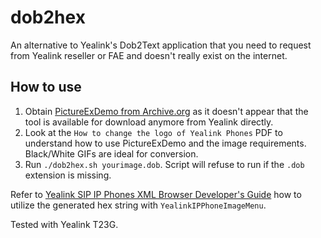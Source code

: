 # dob2hex
An alternative to Yealink's Dob2Text application that you need to request from Yealink reseller or FAE and doesn't really exist on the internet.

## How to use

1. Obtain [PictureExDemo from Archive.org](https://web.archive.org/web/20160810175602/http://www.yealink.com/Upload/document/HowtochangethelogoofYealinkPhonesRev_610/HowtochangethelogoofYealinkPhonesRev_610-20424946725.zip) as it doesn't appear that the tool is available for download anymore from Yealink directly.
2. Look at the `How to change the logo of Yealink Phones` PDF to understand how to use PictureExDemo and the image requirements. Black/White GIFs are ideal for conversion.
3. Run `./dob2hex.sh yourimage.dob`. Script will refuse to run if the `.dob` extension is missing.

Refer to [Yealink SIP IP Phones XML Browser Developer's Guide](http://support.yealink.com/issueSearch?issueId=113) how to utilize the generated hex string with `YealinkIPPhoneImageMenu`.

Tested with Yealink T23G.

